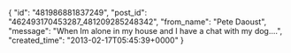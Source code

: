  {
   "id": "481986881837249",
   "post_id": "462493170453287_481209285248342",
   "from_name": "Pete Daoust",
   "message": "When Im alone in my house and I have a chat with my dog....",
   "created_time": "2013-02-17T05:45:39+0000"
 }
